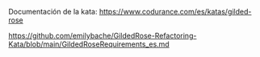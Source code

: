 Documentación de la kata:
https://www.codurance.com/es/katas/gilded-rose

https://github.com/emilybache/GildedRose-Refactoring-Kata/blob/main/GildedRoseRequirements_es.md

